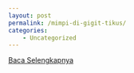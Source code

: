 ```yaml
---
layout: post
permalink: /mimpi-di-gigit-tikus/
categories:
    - Uncategorized
---
```


[Baca Selengkapnya](/01)
